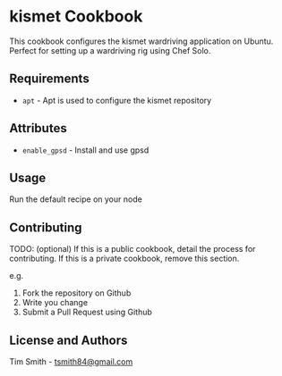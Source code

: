 kismet Cookbook
===============
This cookbook configures the kismet wardriving application on Ubuntu.  Perfect for 
setting up a wardriving rig using Chef Solo.

Requirements
------------
- `apt` - Apt is used to configure the kismet repository

Attributes
----------

- `enable_gpsd` - Install and use gpsd

Usage
-----
Run the default recipe on your node

Contributing
------------
TODO: (optional) If this is a public cookbook, detail the process for contributing. If this is a private cookbook, remove this section.

e.g.
1. Fork the repository on Github
2. Write you change
3. Submit a Pull Request using Github

License and Authors
-------------------
Tim Smith - tsmith84@gmail.com
